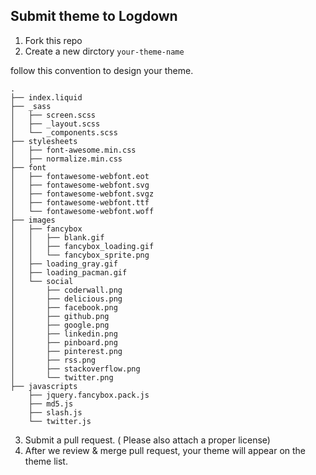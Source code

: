 
## Submit theme to Logdown

1. Fork this repo
2. Create a new dirctory `your-theme-name`

follow this convention to design your theme.

```
.
├── index.liquid
├── _sass
│   ├── screen.scss
│   ├── _layout.scss
│   └── _components.scss
├── stylesheets
│   ├── font-awesome.min.css
│   ├── normalize.min.css
├── font
│   ├── fontawesome-webfont.eot
│   ├── fontawesome-webfont.svg
│   ├── fontawesome-webfont.svgz
│   ├── fontawesome-webfont.ttf
│   └── fontawesome-webfont.woff
├── images
│   ├── fancybox
│   │   ├── blank.gif
│   │   ├── fancybox_loading.gif
│   │   └── fancybox_sprite.png
│   ├── loading_gray.gif
│   ├── loading_pacman.gif
│   └── social
│       ├── coderwall.png
│       ├── delicious.png
│       ├── facebook.png
│       ├── github.png
│       ├── google.png
│       ├── linkedin.png
│       ├── pinboard.png
│       ├── pinterest.png
│       ├── rss.png
│       ├── stackoverflow.png
│       └── twitter.png
├── javascripts
    ├── jquery.fancybox.pack.js
    ├── md5.js
    ├── slash.js
    └── twitter.js
```    

3. Submit a pull request. ( Please also attach a proper license)
4. After we review & merge pull request, your theme will appear on the theme list. 